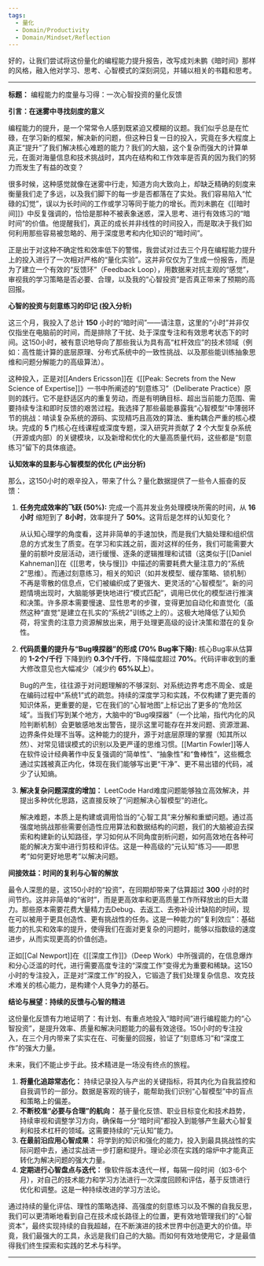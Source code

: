 ```yaml
---
tags:
  - 量化
  - Domain/Productivity
  - Domain/Mindset/Reflection
---
```

好的，让我们尝试将这份量化的编程能力提升报告，改写成刘未鹏《暗时间》那样的风格，融入他对学习、思考、心智模式的深刻洞见，并辅以相关的书籍和思考。

---

**标题：** 编程能力的度量与习得：一次心智投资的量化反馈

**引言：在迷雾中寻找刻度的意义**

编程能力的提升，是一个常常令人感到既紧迫又模糊的议题。我们似乎总是在忙碌，在学习新的框架，解决新的问题，但这种日复一日的投入，究竟在多大程度上真正“提升”了我们解决核心难题的能力？我们的大脑，这个复杂而强大的计算单元，在面对海量信息和技术挑战时，其内在结构和工作效率是否真的因为我们的努力而发生了有益的改变？

很多时候，这种感觉就像在迷雾中行走，知道方向大致向上，却缺乏精确的刻度来衡量我们走了多远，以及我们脚下的每一步是否都落在了实处。我们容易陷入“忙碌的幻觉”，误以为长时间的工作或学习等同于能力的增长。而刘未鹏在《[[暗时间]]》中反复强调的，恰恰是那种不被表象迷惑，深入思考、进行有效练习的“暗时间”的价值。他提醒我们，真正的成长并非线性的时间投入，而是取决于我们如何利用那些容易被忽略的、用于深度思考和内化知识的“暗时间”。

正是出于对这种不确定性和效率低下的警惕，我尝试对过去三个月在编程能力提升上的投入进行了一次相对严格的“量化实验”。这并非仅仅为了生成一份报告，而是为了建立一个有效的“反馈环”（Feedback Loop），用数据来对抗主观的“感觉”，审视我的学习策略是否必要、合理，以及我的“心智投资”是否真正带来了预期的高回报。

**心智的投资与刻意练习的印记 (投入分析)**

这三个月，我投入了总计 **150** 小时的“暗时间”——请注意，这里的“小时”并非仅仅指坐在电脑前的时间，而是排除了干扰、处于深度专注和有效思考状态下的时间。这150小时，被有意识地导向了那些我认为具有高“杠杆效应”的技术领域（例如：高性能计算的底层原理、分布式系统中的一致性挑战、以及那些能训练抽象思维和问题分解能力的高级算法）。

这种投入，正是对[[Anders Ericsson]]在《[[Peak: Secrets from the New Science of Expertise]]》一书中所阐述的“刻意练习”（Deliberate Practice）原则的践行。它不是舒适区内的重复劳动，而是有明确目标、超出当前能力范围、需要持续专注和即时反馈的艰苦过程。我选择了那些最能暴露我“心智模型”中薄弱环节的挑战：啃读复杂系统的源码、实现精巧且高效的算法、重构耦合严重的核心模块。完成的 **5** 门核心在线课程或深度专题，深入研究并贡献了 **2** 个大型复杂系统（开源或内部）的关键模块，以及新增和优化的大量高质量代码，这些都是“刻意练习”留下的具体痕迹。

**认知效率的显影与心智模型的优化 (产出分析)**

那么，这150小时的艰辛投入，带来了什么？量化数据提供了一些令人振奋的反馈：

1.  **任务完成效率的飞跃 (50%):**
    完成一个高并发业务处理模块所需的时间，从 **16小时** 缩短到了 **8小时**，效率提升了 **50%**。这背后是怎样的认知变化？

    从认知心理学的角度看，这并非简单的手速加快，而是我们大脑处理和组织信息的方式发生了质变。在学习和实践之前，面对这样的任务，我们可能需要大量的前额叶皮层活动，进行缓慢、逐条的逻辑推理和试错（这类似于[[Daniel Kahneman]]在《[[思考，快与慢]]》中描述的需要耗费大量注意力的“系统2”思维）。而通过刻意练习，相关的知识（如并发模型、缓存策略、锁机制）不再是零散的信息点，它们被编织成了更强大、更灵活的“心智模型”。新的问题情境出现时，大脑能够更快地进行“模式匹配”，调用已优化的模型进行推演和决策。许多原本需要慢速、显性思考的步骤，变得更加自动化和直觉化（虽然这种“直觉”是建立在扎实的“系统2”训练之上的）。这极大地降低了认知负荷，将宝贵的注意力资源解放出来，用于处理更高级的设计决策和潜在的复杂性。

2.  **代码质量的提升与“Bug嗅探器”的形成 (70% Bug率下降):**
    核心Bug率从估算的 **1-2个/千行** 下降到约 **0.3个/千行**，下降幅度超过 **70%**。代码评审收到的重大修改意见也大幅减少（减少约 **65%以上**）。

    Bug的产生，往往源于对问题理解的不够深刻、对系统边界考虑不周全、或是在编码过程中“系统1”式的疏忽。持续的深度学习和实践，不仅构建了更完善的知识体系，更重要的是，它在我们的“心智地图”上标记出了更多的“危险区域”。当我们写到某个地方，大脑中的“Bug嗅探器”（一个比喻，指代内化的风险判断机制）会更敏感地发出警告，提示这里可能存在并发问题、资源泄漏、边界条件处理不当等。这种能力的提升，源于对底层原理的掌握（知其所以然）、对常见错误模式的识别以及更严谨的思维习惯。[[Martin Fowler]]等人在软件设计经典著作中反复强调的“简单性”、“抽象性”和“鲁棒性”，这些概念通过实践被真正内化，体现在我们能够写出更“干净”、更不易出错的代码，减少了认知熵。

3.  **解决复杂问题深度的增加：**
    LeetCode Hard难度问题能够独立高效解决，并提出多种优化思路，这直接反映了“问题解决心智模型”的进化。

    解决难题，本质上是构建或调用恰当的“心智工具”来分解和重塑问题。通过高强度地挑战那些需要创造性应用算法和数据结构的问题，我们的大脑被迫去探索和构建新的认知路径，学习如何从不同角度剖析问题，如何高效地在各种可能的解决方案中进行剪枝和评估。这是一种高级的“元认知”练习——即思考“如何更好地思考”以解决问题。

**间接效益：时间的复利与心智的解放**

最令人深思的是，这150小时的“投资”，在同期却带来了估算超过 **300** 小时的时间节约。这并非简单的“省时”，而是更高效率和更高质量工作所释放出的巨大潜力。那些原本需要花费大量精力去Debug、去返工、去弥补设计缺陷的时间，现在可以被用于更具创造性、更有挑战性的任务。这是一种能力的“复利效应”：基础能力的扎实和效率的提升，使得我们在面对更复杂的问题时，能够以指数级的速度进步，从而实现更高的价值创造。

正如[[Cal Newport]]在《[[深度工作]]》（Deep Work）中所强调的，在信息爆炸和分心泛滥的时代，进行需要高度专注的“深度工作”变得尤为重要和稀缺。这150小时的专注投入，正是对“深度工作”的投入，它锻造了我们处理复杂信息、攻克技术难关的核心能力，是构建个人竞争力的基石。

**结论与展望：持续的反馈与心智的精进**

这份量化反馈有力地证明了：有计划、有重点地投入“暗时间”进行编程能力的“心智投资”，是提升效率、质量和解决问题能力的最有效途径。150小时的专注投入，在三个月内带来了实实在在、可衡量的回报，验证了“刻意练习”和“深度工作”的强大力量。

未来，我们不能止步于此。技术精进是一场没有终点的旅程。

1.  **将量化追踪常态化：** 持续记录投入与产出的关键指标，将其内化为自我监控和自我调节的一部分。数据是客观的镜子，能帮助我们识别“心智模型”中的盲点和策略上的偏差。
2.  **不断校准“必要与合理”的航向：** 基于量化反馈、职业目标变化和技术趋势，持续审视和调整学习方向，确保每一分“暗时间”都投入到能够产生最大心智复利和技术杠杆的领域。这需要持续的“元认知”能力。
3.  **在最前沿应用心智成果：** 将学到的知识和强化的能力，投入到最具挑战性的实际问题中去，通过实战进一步打磨和提升。理论必须在实践的熔炉中才能真正转化为解决问题的强大力量。
4.  **定期进行心智盘点与迭代：** 像软件版本迭代一样，每隔一段时间（如3-6个月），对自己的技术能力和学习方法进行一次深度回顾和评估，基于反馈进行优化和调整。这是一种持续改进的学习方法论。

通过持续的量化评估、理性的策略选择、高强度的刻意练习以及不懈的自我反思，我们可以更清晰地看到自己在技术成长路径上的位置，更有效地管理我们的“心智资本”，最终实现持续的自我超越，在不断演进的技术世界中创造更大的价值。毕竟，我们最强大的工具，永远是我们自己的大脑。而如何有效地使用它，才是最值得我们终生探索和实践的艺术与科学。

---